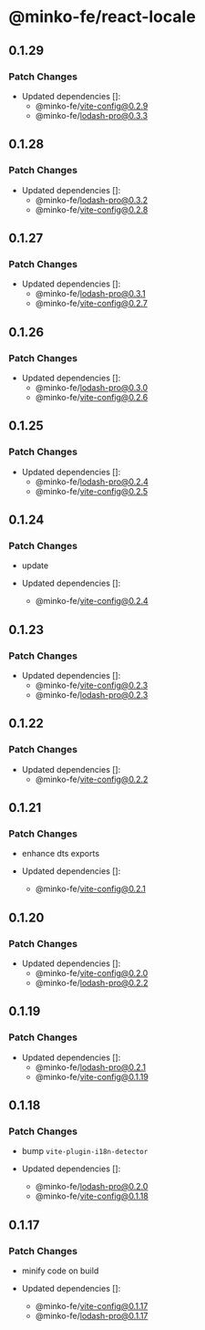 # @minko-fe/react-locale

## 0.1.29

### Patch Changes

- Updated dependencies []:
  - @minko-fe/vite-config@0.2.9
  - @minko-fe/lodash-pro@0.3.3

## 0.1.28

### Patch Changes

- Updated dependencies []:
  - @minko-fe/lodash-pro@0.3.2
  - @minko-fe/vite-config@0.2.8

## 0.1.27

### Patch Changes

- Updated dependencies []:
  - @minko-fe/lodash-pro@0.3.1
  - @minko-fe/vite-config@0.2.7

## 0.1.26

### Patch Changes

- Updated dependencies []:
  - @minko-fe/lodash-pro@0.3.0
  - @minko-fe/vite-config@0.2.6

## 0.1.25

### Patch Changes

- Updated dependencies []:
  - @minko-fe/lodash-pro@0.2.4
  - @minko-fe/vite-config@0.2.5

## 0.1.24

### Patch Changes

- update

- Updated dependencies []:
  - @minko-fe/vite-config@0.2.4

## 0.1.23

### Patch Changes

- Updated dependencies []:
  - @minko-fe/vite-config@0.2.3
  - @minko-fe/lodash-pro@0.2.3

## 0.1.22

### Patch Changes

- Updated dependencies []:
  - @minko-fe/vite-config@0.2.2

## 0.1.21

### Patch Changes

- enhance dts exports

- Updated dependencies []:
  - @minko-fe/vite-config@0.2.1

## 0.1.20

### Patch Changes

- Updated dependencies []:
  - @minko-fe/vite-config@0.2.0
  - @minko-fe/lodash-pro@0.2.2

## 0.1.19

### Patch Changes

- Updated dependencies []:
  - @minko-fe/lodash-pro@0.2.1
  - @minko-fe/vite-config@0.1.19

## 0.1.18

### Patch Changes

- bump `vite-plugin-i18n-detector`

- Updated dependencies []:
  - @minko-fe/lodash-pro@0.2.0
  - @minko-fe/vite-config@0.1.18

## 0.1.17

### Patch Changes

- minify code on build

- Updated dependencies []:
  - @minko-fe/vite-config@0.1.17
  - @minko-fe/lodash-pro@0.1.17
